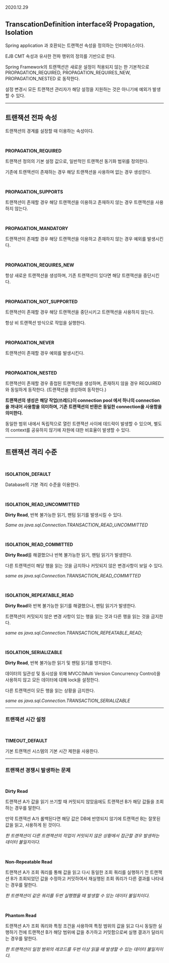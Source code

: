 2020.12.29

## TranscationDefinition interface와 Propagation, Isolation

Spring application 과 호환되는 트랜잭션 속성을 정의하는 인터페이스이다.


EJB CMT 속성과 유사한 전파 행위의 정의를 기반으로 한다.

Spring Framework의 트랜잭션은 새로운 설정이 적용되지 않는 한 기본적으로 PROPAGATION_REQUIRED, PROPAGATION_REQUIRES_NEW, PROPAGATION_NESTED 로 동작한다.

설정 변경시 모든 트랜잭션 관리자가 해당 설정을 지원하는 것은 아니기에 예외가 발생할 수 있다.

---
## 트랜잭션 **전파 속성**

트랜잭션의 경계를 설정할 때 이용하는 속성이다.

<br/>

**PROPAGATION_REQUIRED**

트랜잭션 정의의 기본 설정 값으로, 일반적인 트랜잭션 동기화 범위를 정의한다.

기존에 트랜잭션이 존재하는 경우 해당 트랜잭션을 사용하며 없는 경우 생성한다.

<br/>

**PROPAGATION_SUPPORTS**

트랜잭션이 존재할 경우 해당 트랜잭션을 이용하고 존재하지 않는 경우 트랜잭션을 사용하지 않는다.

<br/>

**PROPAGATION_MANDATORY**

트랜잭션이 존재할 경우 해당 트랜잭션을 이용하고 존재하지 않는 경우 예외를 발생시킨다.

<br/>

**PROPAGATION_REQUIRES_NEW**

항상 새로운 트랜잭션을 생성하며, 기존 트랜잭션이 있다면 해당 트랜잭션을 중단시킨다.

<br/>

**PROPAGATION_NOT_SUPPORTED**

트랜잭션이 존재할 경우 해당 트랜잭션을 중단시키고 트랜잭션을 사용하지 않는다.

항상 비 트랜잭션 방식으로 작업을 실행한다.

<br/>

**PROPAGATION_NEVER**

트랜잭션이 존재할 경우 예외를 발생시킨다. 

<br/>

**PROPAGATION_NESTED**

트랜잭션이 존재할 경우 중첩된 트랜잭션을 생성하며, 존재하지 않을 경우 REQUIRED와 동일하게 동작한다. (트랜잭션을 생성하여 동작한다.)

**트랜잭션의 생성은 해당 작업(쓰레드)이 connection pool 에서 하나의 connection을 꺼내어 사용함을 의미하며, 기존 트랜잭션의 반환은 동일한 connection을 사용함을 의미한다.**

동일한 범위 내에서 독립적으로 열린 트랜잭션 사이에 데드락이 발생할 수 있으며, 별도의 context를 공유하지 않기에 자원에 대한 비효율이 발생할 수 있다.

---

## 트랜잭션 격리 수준

<br/>


**ISOLATION_DEFAULT**

Database의 기본 격리 수준을 이용한다.

<br/>


**ISOLATION_READ_UNCOMMITTED**

**Dirty Read**, 반복 불가능한 읽기, 팬텀 읽기를 발생시킬 수 있다.

*Same as java.sql.Connection.TRANSACTION_READ_UNCOMMITTED*

<br/>


**ISOLATION_READ_COMMITTED**

**Dirty Read**를 해결했으나 반복 불가능한 읽기, 팬텀 읽기가 발생한다.

다른 트랜잭션이 해당 행을 읽는 것을 금지하나 커밋되지 않은 변경사항이 보일 수 있다.

*same as java.sql.Connection.TRANSACTION_READ_COMMITTED*

<br/>


**ISOLATION_REPEATABLE_READ**

**Dirty Read**와 반복 불가능한 읽기를 해결했으나, 팬텀 읽기가 발생한다.

트랜잭션이 커밋되지 않은 변경 사항이 있는 행을 읽는 것과 다른 행을 읽는 것을 금지한다.

*same as java.sql.Connection.TRANSACTION_REPEATABLE_READ;*

<br/>


**ISOLATION_SERIALIZABLE**

**Dirty Read**, 반복 불가능한 읽기 및 팬텀 읽기를 방지한다.

데이터의 일관성 및 동시성을 위해 MVCC(Multi Version Concurrency Control)을 사용하지 않고 모든 데이터에 대해 lock을 설정한다.

다른 트랜잭션이 모든 행을 읽는 상황을 금지한다.

*same as java.sql.Connection.TRANSACTION_SERIALIZABLE*

---



### **트랜잭션 시간 설정**

<br/>

**TIMEOUT_DEFAULT**

기본 트랜잭션 시스템의 기본 시간 제한을 사용한다.

---

### **트랜잭션 경쟁시 발생하는 문제**

<br/>

**Dirty Read**

트랜잭션 A가 값을 읽기 쓰기할 때 커밋되지 않았음에도 트랜잭션 B가 해당 값들을 조회하는 경우를 말한다.

만약 트랜잭션 A가 롤백된다면 해당 값은 DB에 반영되지 않기에 트랜잭션 B는 잘못된 값을 읽고, 사용하게 된 것이다. 

*한 트랜잭션이 다른 트랜잭션의 작업이 커밋되지 않은 상황에서 접근할 경우 발생하는 데이터 불일치이다.*

<br/>

**Non-Repeatable Read**

트랜잭션 A가 조회 쿼리를 통해 값을 읽고 다시 동일한 조회 쿼리를 실행하기 전 트랜잭션 B가 조회되었던 값을 수정하고 커밋하여서 재실행된 조회 쿼리가 다른 결과를 나타내는 경우를 말한다.

*한 트랜잭션이 같은 쿼리를 두번 실행했을 때 발생할 수 있는 데이터 불일치이다.*

<br/>

**Phantom Read**

트랜잭션 A가 조회 쿼리와 특정 조건을 사용하여 특정 범위의 값을 읽고 다시 동일한 실행하기 전에 트랜잭션 B가 해당 범위에 값을 추가하고 커밋함으로써 실행 결과가 달라지는 경우를 말한다.

*한 트랜잭션이 일정 범위의 레코드를 두번 이상 읽을 때 발생할 수 있는 데이터 불일치이다.*